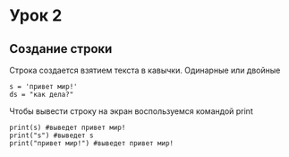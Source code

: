# Урок 2
## Создание строки
Строка создается взятием текста в кавычки. Одинарные или двойные

    s = 'привет мир!'
    ds = "как дела?"

Чтобы вывести строку на экран воспользуемся командой print

    print(s) #выведет привет мир!
    print("s") #выведет s
    print("привет мир!") #выведет привет мир!
    
